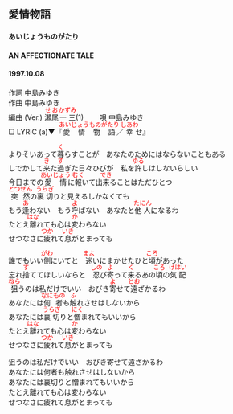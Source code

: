 <style type="text/css">
	ruby{
	    ruby-position: over;
	}
	ruby > rt{font-size: 12px;color:red;}
	p{font:16px;font-size: '楷体'}
</style>
## 愛情物語
#### あいじょうものがたり
#### AN AFFECTIONATE TALE
#### 1997.10.08   


作詞     中島みゆき　　　　　   
作曲      中島みゆき  　　　   
編曲 (Ver.) <ruby><rb>瀬尾</rb><rp>(</rp><rt>せお</rt><rp>)</rp></ruby><ruby><rb>一三</rb><rp>(</rp><rt>かずみ</rt><rp>)</rp></ruby>(1)　　
唄     中島みゆき    
□ LYRIC (a)▼『<ruby><rb>愛情</rb><rp>(</rp><rt>あいじょう</rt><rp>)</rp></ruby><ruby><rb>物語</rb><rp>(</rp><rt>ものがたり</rt><rp>)</rp></ruby>／<ruby><rb>幸</rb><rp>(</rp><rt>しあわ</rt><rp>)</rp></ruby>せ』      
   
   
よりそいあって<ruby><rb>暮</rb><rp>(</rp><rt>く</rt><rp>)</rp></ruby>らすことが　あなたのためにはならないこともある   
しでかして<ruby><rb>来</rb><rp>(</rp><rt>き</rt><rp>)</rp></ruby>た<ruby><rb>過</rb><rp>(</rp><rt>す</rt><rp>)</rp></ruby>ぎた日々</rb><rp>(</rp><rt>ひび</rt><rp>)</rp></ruby>が　私を<ruby><rb>許</rb><rp>(</rp><rt>ゆる</rt><rp>)</rp></ruby>しはしないらしい   
今日までの<ruby><rb>愛情</rb><rp>(</rp><rt>あいじょう</rt><rp>)</rp></ruby>に<ruby><rb>報</rb><rp>(</rp><rt>むく</rt><rp>)</rp></ruby>いて出<ruby><rb>来</rb><rp>(</rp><rt>でき</rt><rp>)</rp></ruby>ることはただひとつ   
<ruby><rb>突然</rb><rp>(</rp><rt>とつぜん</rt><rp>)</rp></ruby>の<ruby><rb>裏切</rb><rp>(</rp><rt>うらぎ</rt><rp>)</rp></ruby>りと見えるしかなくても   
もう<ruby><rb>逢</rb><rp>(</rp><rt>あ</rt><rp>)</rp></ruby>わない　もう<ruby><rb>呼</rb><rp>(</rp><rt>よ</rt><rp>)</rp></ruby>ばない　あなたと<ruby><rb>他人</rb><rp>(</rp><rt>たにん</rt><rp>)</rp></ruby>になるわ   
たとえ<ruby><rb>離</rb><rp>(</rp><rt>はな</rt><rp>)</rp></ruby>れても心は<ruby><rb>変</rb><rp>(</rp><rt>か</rt><rp>)</rp></ruby>わらない   
せつなさに<ruby><rb>疲</rb><rp>(</rp><rt>つか</rt><rp>)</rp></ruby>れて<ruby><rb>息</rb><rp>(</rp><rt>いき</rt><rp>)</rp></ruby>がとまっても   
   
誰でもいい<ruby><rb>側</rb><rp>(</rp><rt>がわ</rt><rp>)</rp></ruby>にいてと　<ruby><rb>迷</rb><rp>(</rp><rt>まよ</rt><rp>)</rp></ruby>いにまかせたひと<ruby><rb>頃</rb><rp>(</rp><rt>ころ</rt><rp>)</rp></ruby>があった   
忘れ<ruby><rb>捨</rb><rp>(</rp><rt>す</rt><rp>)</rp></ruby>ててほしいならと　<ruby><rb>忍</rb><rp>(</rp><rt>しの</rt><rp>)</rp></ruby>び<ruby><rb>寄</rb><rp>(</rp><rt>よ</rt><rp>)</rp></ruby>って<ruby><rb>来</rb><rp>(</rp><rt>く</rt><rp>)</rp></ruby>るあの<ruby><rb>頃</rb><rp>(</rp><rt>ころ</rt><rp>)</rp></ruby>の<ruby><rb>気配</rb><rp>(</rp><rt>けはい</rt><rp>)</rp></ruby>   
<ruby><rb>狙</rb><rp>(</rp><rt>ねら</rt><rp>)</rp></ruby>うのは私だけでいい　おびき<ruby><rb>寄</rb><rp>(</rp><rt>よ</rt><rp>)</rp></ruby>せて<ruby><rb>遠</rb><rp>(</rp><rt>とお</rt><rp>)</rp></ruby>ざかるわ   
あなたには<ruby><rb>何者</rb><rp>(</rp><rt>なにもの</rt><rp>)</rp></ruby>も<ruby><rb>触</rb><rp>(</rp><rt>ふ</rt><rp>)</rp></ruby>れさせはしないから   
あなたには<ruby><rb>裏切</rb><rp>(</rp><rt>うらぎ</rt><rp>)</rp></ruby>りと<ruby><rb>憎</rb><rp>(</rp><rt>にく</rt><rp>)</rp></ruby>まれてもいいから   
たとえ<ruby><rb>離</rb><rp>(</rp><rt>はな</rt><rp>)</rp></ruby>れても心は<ruby><rb>変</rb><rp>(</rp><rt>か</rt><rp>)</rp></ruby>わらない   
せつなさに<ruby><rb>疲</rb><rp>(</rp><rt>つか</rt><rp>)</rp></ruby>れて<ruby><rb>息</rb><rp>(</rp><rt>いき</rt><rp>)</rp></ruby>がとまっても   
   
狙うのは私だけでいい　おびき寄せて遠ざかるわ   
あなたには何者も触れさせはしないから   
あなたには裏切りと憎まれてもいいから   
たとえ離れても心は変わらない   
せつなさに疲れて息がとまっても   